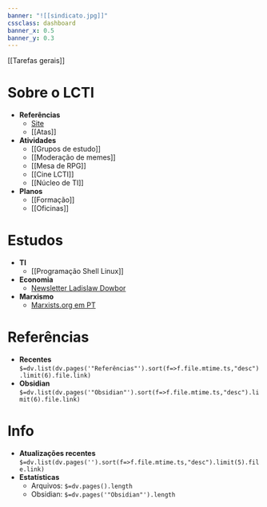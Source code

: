 ```yaml
---
banner: "![[sindicato.jpg]]"
cssclass: dashboard
banner_x: 0.5
banner_y: 0.3
---
```

[[Tarefas gerais]]

# Sobre o LCTI
* **Referências**
	* [Site](https://coletivo-lcti.com.br/)
	* [[Atas]]
* **Atividades**
	 * [[Grupos de estudo]]
	 * [[Moderação de memes]]
	 * [[Mesa de RPG]]
	 * [[Cine LCTI]]
	 * [[Núcleo de TI]]
 * **Planos**
	- [[Formação]]
	- [[Oficinas]]

# Estudos
- **TI**
	- [[Programação Shell Linux]]
- **Economia**
	- [Newsletter Ladislaw Dowbor](https://preview.mailerlite.com/j7e9d1h3p1/2236313047914256869/i3s0/)
- **Marxismo**
	- [Marxists.org em PT](https://www.marxists.org/portugues/index.htm)

# Referências
- **Recentes**
	`$=dv.list(dv.pages('"Referências"').sort(f=>f.file.mtime.ts,"desc").limit(6).file.link)`
- **Obsidian**
	`$=dv.list(dv.pages('"Obsidian"').sort(f=>f.file.mtime.ts,"desc").limit(6).file.link)`

# Info
- **Atualizações recentes**
 `$=dv.list(dv.pages('').sort(f=>f.file.mtime.ts,"desc").limit(5).file.link)`
- **Estatísticas**
	-  Arquivos: `$=dv.pages().length`
	-  Obsidian: `$=dv.pages('"Obsidian"').length`